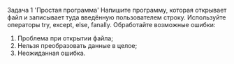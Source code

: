 Задача 1 'Простая программа'
Напишите программу, которая открывает файл и записывает туда введённую пользователем строку. Используйте операторы try, except, else, fanally.
Обработайте возможные ошибки:
1) Проблема при открытии файла;
2) Нельзя преобразовать данные в целое;
3) Неожиданная ошибка.